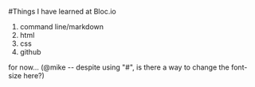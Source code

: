 #Things I have learned at Bloc.io

1. command line/markdown
2. html
3. css
4. github


for now...
(@mike  --  despite using "#", is there a way to change the font-size here?)